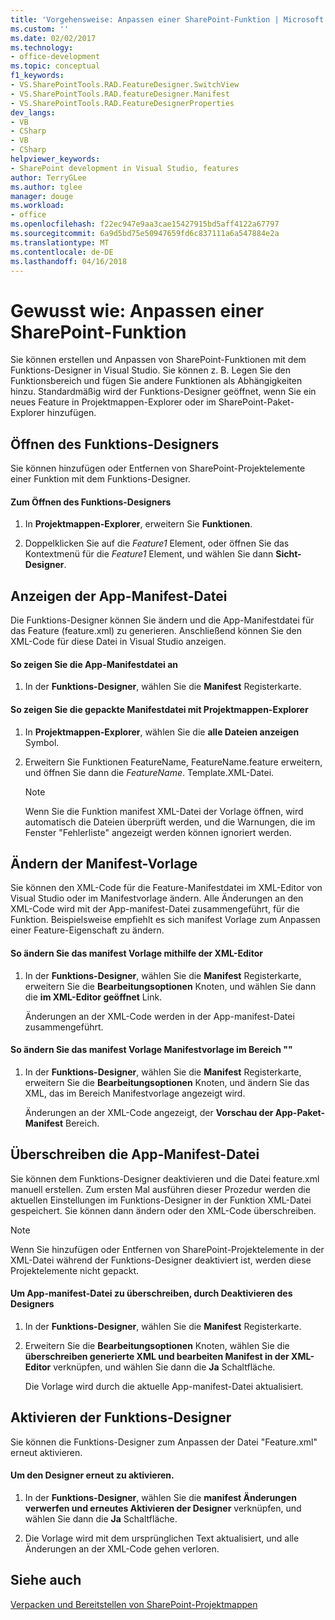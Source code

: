 ```yaml
---
title: 'Vorgehensweise: Anpassen einer SharePoint-Funktion | Microsoft Docs'
ms.custom: ''
ms.date: 02/02/2017
ms.technology:
- office-development
ms.topic: conceptual
f1_keywords:
- VS.SharePointTools.RAD.FeatureDesigner.SwitchView
- VS.SharePointTools.RAD.featureDesigner.Manifest
- VS.SharePointTools.RAD.FeatureDesignerProperties
dev_langs:
- VB
- CSharp
- VB
- CSharp
helpviewer_keywords:
- SharePoint development in Visual Studio, features
author: TerryGLee
ms.author: tglee
manager: douge
ms.workload:
- office
ms.openlocfilehash: f22ec947e9aa3cae15427915bd5aff4122a67797
ms.sourcegitcommit: 6a9d5bd75e50947659fd6c837111a6a547884e2a
ms.translationtype: MT
ms.contentlocale: de-DE
ms.lasthandoff: 04/16/2018
---
```

# <a name="how-to-customize-a-sharepoint-feature"></a>Gewusst wie: Anpassen einer SharePoint-Funktion
  Sie können erstellen und Anpassen von SharePoint-Funktionen mit dem Funktions-Designer in Visual Studio. Sie können z. B. Legen Sie den Funktionsbereich und fügen Sie andere Funktionen als Abhängigkeiten hinzu. Standardmäßig wird der Funktions-Designer geöffnet, wenn Sie ein neues Feature in Projektmappen-Explorer oder im SharePoint-Paket-Explorer hinzufügen.  
  
## <a name="opening-the-feature-designer"></a>Öffnen des Funktions-Designers  
 Sie können hinzufügen oder Entfernen von SharePoint-Projektelemente einer Funktion mit dem Funktions-Designer.  
  
#### <a name="to-open-the-feature-designer"></a>Zum Öffnen des Funktions-Designers  
  
1.  In **Projektmappen-Explorer**, erweitern Sie **Funktionen**.  
  
2.  Doppelklicken Sie auf die *Feature1* Element, oder öffnen Sie das Kontextmenü für die *Feature1* Element, und wählen Sie dann **Sicht-Designer**.  
  
## <a name="viewing-the-packaged-manifest-file"></a>Anzeigen der App-Manifest-Datei  
 Die Funktions-Designer können Sie ändern und die App-Manifestdatei für das Feature (feature.xml) zu generieren. Anschließend können Sie den XML-Code für diese Datei in Visual Studio anzeigen.  
  
#### <a name="to-view-the-packaged-manifest-file"></a>So zeigen Sie die App-Manifestdatei an  
  
1.  In der **Funktions-Designer**, wählen Sie die **Manifest** Registerkarte.  
  
#### <a name="to-view-the-packaged-manifest-file-by-using-solution-explorer"></a>So zeigen Sie die gepackte Manifestdatei mit Projektmappen-Explorer  
  
1.  In **Projektmappen-Explorer**, wählen Sie die **alle Dateien anzeigen** Symbol.  
  
2.  Erweitern Sie Funktionen FeatureName, FeatureName.feature erweitern, und öffnen Sie dann die *FeatureName*. Template.XML-Datei.  
  
    > [!NOTE]  
    >  Wenn Sie die Funktion manifest XML-Datei der Vorlage öffnen, wird automatisch die Dateien überprüft werden, und die Warnungen, die im Fenster "Fehlerliste" angezeigt werden können ignoriert werden.  
  
## <a name="changing-the-manifest-template"></a>Ändern der Manifest-Vorlage  
 Sie können den XML-Code für die Feature-Manifestdatei im XML-Editor von Visual Studio oder im Manifestvorlage ändern. Alle Änderungen an den XML-Code wird mit der App-manifest-Datei zusammengeführt, für die Funktion. Beispielsweise empfiehlt es sich manifest Vorlage zum Anpassen einer Feature-Eigenschaft zu ändern.  
  
#### <a name="to-change-the-manifest-template-by-using-the-xml-editor"></a>So ändern Sie das manifest Vorlage mithilfe der XML-Editor  
  
1.  In der **Funktions-Designer**, wählen Sie die **Manifest** Registerkarte, erweitern Sie die **Bearbeitungsoptionen** Knoten, und wählen Sie dann die **im XML-Editor geöffnet** Link.  
  
     Änderungen an der XML-Code werden in der App-manifest-Datei zusammengeführt.  
  
#### <a name="to-change-the-manifest-template-by-using-the-manifest-template-pane"></a>So ändern Sie das manifest Vorlage Manifestvorlage im Bereich ""  
  
1.  In der **Funktions-Designer**, wählen Sie die **Manifest** Registerkarte, erweitern Sie die **Bearbeitungsoptionen** Knoten, und ändern Sie das XML, das im Bereich Manifestvorlage angezeigt wird.  
  
     Änderungen an der XML-Code angezeigt, der **Vorschau der App-Paket-Manifest** Bereich.  
  
## <a name="overwriting-the-packaged-manifest-file"></a>Überschreiben die App-Manifest-Datei  
 Sie können dem Funktions-Designer deaktivieren und die Datei feature.xml manuell erstellen. Zum ersten Mal ausführen dieser Prozedur werden die aktuellen Einstellungen im Funktions-Designer in der Funktion XML-Datei gespeichert. Sie können dann ändern oder den XML-Code überschreiben.  
  
> [!NOTE]  
>  Wenn Sie hinzufügen oder Entfernen von SharePoint-Projektelemente in der XML-Datei während der Funktions-Designer deaktiviert ist, werden diese Projektelemente nicht gepackt.  
  
#### <a name="to-overwrite-packaged-manifest-file-by-disabling-the-designer"></a>Um App-manifest-Datei zu überschreiben, durch Deaktivieren des Designers  
  
1.  In der **Funktions-Designer**, wählen Sie die **Manifest** Registerkarte.  
  
2.  Erweitern Sie die **Bearbeitungsoptionen** Knoten, wählen Sie die **überschreiben generierte XML und bearbeiten Manifest in der XML-Editor** verknüpfen, und wählen Sie dann die **Ja** Schaltfläche.  
  
     Die Vorlage wird durch die aktuelle App-manifest-Datei aktualisiert.  
  
## <a name="enabling-the-feature-designer"></a>Aktivieren der Funktions-Designer  
 Sie können die Funktions-Designer zum Anpassen der Datei "Feature.xml" erneut aktivieren.  
  
#### <a name="to-re-enable-the-designer"></a>Um den Designer erneut zu aktivieren.  
  
1.  In der **Funktions-Designer**, wählen Sie die **manifest Änderungen verwerfen und erneutes Aktivieren der Designer** verknüpfen, und wählen Sie dann die **Ja** Schaltfläche.  
  
2.  Die Vorlage wird mit dem ursprünglichen Text aktualisiert, und alle Änderungen an der XML-Code gehen verloren.  
  
## <a name="see-also"></a>Siehe auch  
 [Verpacken und Bereitstellen von SharePoint-Projektmappen](../sharepoint/packaging-and-deploying-sharepoint-solutions.md)  
  
  